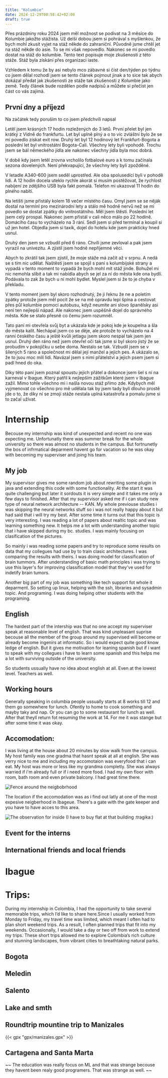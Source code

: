 ```yaml
---
title: "Kolumbie"
date: 2024-12-29T00:58:42+02:00
draft: true
---
```


Přes prázdniny roku 2024 jsem měl možnost se podívat na 3 měsíce do Kolumbie jakožto stážista.
Už delší dobou jsem si pohrával s myšlenkou, že bych mohl zkusit vyjet na stáž někde do zahraniční. Původně jsme chtěl jet na stáž někde do asie. To se mi však nepovedlo. Nakonec se mi povedlo dostat na stáž do kolumbie. Tento text popisuje moje zkušenosti z této stáže. Stáž byla získání přes organizaci iaste. 

<!--more-->

Vzhledem k tomu že by asi nebylo mco zábavné si číst den/týden po týdnu co jsem dělal rozhodl jsem se tento článek pojmout jinak a to sice tak abych dokázal předat jak zkušenosti ze stáže tak zkušenosti z Kolumbie jako země. Tedy článek bude rozdělen podle nadpisů a můžete si přečíst jen část co vás zajímá. 

## První dny a příjezd

Na začátek tedy poruším to co jsem předchvíli napsal


Letěl jsem krásných 17 hodin rozležených do 3 letů. První přelet byl jen krátký z Vídně do frankfurtu. Let byl uplně plný a o to víc zvláštní bylo že se mi povedlo získat exit row. Druhý let byl 12 hodinový let Frankfurt-Bogota a poslední let byl vnitrostátní Bogota-Cali. Všechny lety byli vpohodě. Trochu jsem se bál německého jídla ale nakonec všechny jídla byla moc dobrá. 

V době kdy jsem letěl zrovna vrcholilo fotbalové euro a k tomu začínala sezona dovelených. Není překvapující, že všechny lety byli zpožděné. 

V letadle A340-600 jsem seděl uprostřed. Ale oba spolusedící byli v pohodě lidi. A 12 hodin docela uteklo rychle akorát si musím postěžovat, že rychlost nabíjení ze zdějšího USB byla fakt pomalá. Telefon mi ukazoval 11 hodin do plného nabítí. 

Na letišti jsme přistály kolem 18 večer místého času. Omyl jsem se se něják dostal na termínl pro mezinárodní lety a stálo mě hodně nervů než se mi povedlo se dostat zpátky do vnitrostátního. Měl jsem štěstí. Poslední let jsem celý prospal. Nakonec jsem přistál v cali něco málo po 22 hodině. Domácího času to vycházelo na 3 rání. Sedl jsem si před termínal a koupil si už jen hotel. Objedla jsem si taxík, dojel do hotelu kde jsem prakticky hned usnul. 

Druhý den jsem se vzbudil před 6 ráno. Chvíli jsme zevloval a pak jsem vyrazil na univezitu. A zjistil jsem hodně nepříjemné věci.

Abych to zkrátil tak jsem zjistil, že moje stáže má začít až v srpnu. A nedá se s tím nic udělat. Naštěstí jsem se spojil s paní s kolumbijské strany a vypadá v tento moment to vypadá že bych mohl mít stáž jinde. Bohužel mi nic nemohla slíbit a tak mi nabídla abych se jel za ní do města kde ona bydlí. Podávala to zak že bych u ní mohl bydlet. Myslel jsem si že to je chyba v překladu.

V tento moment jsem byl skoro rozhodnutý, že ji řeknu že ne a poletím zpátky protože jsem měl pocit že se na mě opravdu lepí špína a cestovat přes půl kolumbie pomocí autobusu, když neumíte ani slovo španělsky asi není ten nejlepší nápad. Ale nakonec jsem uspěšně dojel do správného města. Kde se stalo přesně co čemu jsem rozumněl.

Tato paní mi otevřela svůj byt a ukázala kde je pokoj kde je koupelna a šla do města kalit. Nechápal jsem co se děje, ale protože to vycházelo na 4 ranní českého času a ještě kvůli jetlagu jsem skoro nespal tak jsem jen usnul. Druhý den ráno než jsem otevřel oči tak jsme si byl skoro jistý že se probudím v pokojíčku u sebe doma.
Nestalo se tak. Vzbudil jsem se v šílených 5 rano a společnost mi dělal její manžel a jejich pes. A ukázalo se, že to jsou moc milí lidi. Navázal jsem s nimi přátelství a jejich psem jsem si padl hned do oka. 

Díky této paní jsem poznal spoustu jejich přátel a dokonce jsem šel s ní na karneval v Ibague. Který patřil k nejlepším zážitkům které jsem v Ibague zažil. Mimo tohle všechno mi i našla novou stáž přímo zde. Kdybych měl vyjmenovat co všechno pro mě udělala tak by jsem tady byli dlouho prostě jde o to, že díky ní se zmojí stáže nestala uplná katastrofa a pomalu jsme si to začal užívat. 


# Internship 
Becouse my internship was kind of unexpected and recent no one was expecting me. Unfortunatly there was summer break for the whole university so there was almost no students in the campus. But fortnunetly the bos of infrmatical deparment havent go for vacation so he was okay with becoming my superviser and joing his team. 

## My job

My supervisor gives me some random job about rewriting some plugin in java and extending this code with some functionality. At the start it was quite challenging but later it sordouts it is very simple and it takes me only a few days to finished. After that my supervisor asked me if i can study new type of neural network architecture -- KAN. My whole previouse studies i was skipping the neural networks stuff so i was not really happy about it but had said that i will try my best. After some time it turns out that this topic is very interesting. I was reading a lot of papers about realtic topic and was learning something new. It helps me a lot with understanding another topic that i have skipped during my bc. studies. I was mainly focusing on clasification of the pictures.

So mainly i was reading some papers and try to reproduce some results on data that my collegues had use by to train clasic architectures. I was comparing the results with theirs. I was doing model for classification of brain tummors. After understanding of basic math principles i was trying to use this layer's for improving classification model that they've used for indetify brain tumors. 

Another big part of my job was something like tech support fot whole it deparment. So setting up linux, helping with the ssh, libraries and sysadmin topic. And programing. I was doing helping other students with the programing. 


## English
The hardest part of the intership was that no one accept my superviser speak at reasonable level of english. That was kind unpleasant suprise becouse all the member of the group around my supervised will become or already become ingenirs at informatic. So i would expect quite good know ledge of english. But it gives me motivation for leaning spanish but if i want to speak with my collegues i have to learn some spanish and this helps me a lot with surviving outside of the university.

So students ussually have no idea about english at all. Even at the lowest level. Teachers as well.

## Working hours

Generally speaking in columbia people ussually starts at 8 works till 12 and them go somewhere for lunch. Ofently to home to cook something and mayby taky and nap. Or you can go to some restaurant for lunch as well. After that theyll return fot resuming the work at 14. For me it was stange but after some time it was okay.

## Accomodation:
I was living at the house about 20 minutes by slow walk from the campus. My host family was one gradma that hasnt speak at all at english. She was verry nice to me and including my accomotaion was everyfood that i can eat. My host was more or less like my grandma completly. She was always warried if i'm already full or if i need more food. I had my own floor with room, bath room and even private balcony. I had great time there.

![Fence around the neigbobrhood](host_2.jpg)

The location if the accomodation was as i find out latly at one of the most expesive neigberhood in Ibageue. There's a gate with the gate keeper and you have to have acces to this area.

![The observation for inside (I have to buy flat at that building :tragika:)](host_1.jpg)

## Event for the interns 

## International friends and local friends

# Ibague

# Trips:

During my internship in Colombia, I had the opportunity to take several memorable trips, which I’d like to share here.Since I usually worked from Monday to Friday, my travel time was limited, which meant I often had to plan short weekend trips. As a result, I often planned trips that fit into my weekends. Occasionally, I would take a day or two off from work to extend my trips. These short trips allowed me to explore Colombia’s rich culture and stunning landscapes, from vibrant cities to breathtaking natural parks.

## Bogota

## Meledin

## Salento

## Lake and smth


## Roundtrip mountine trip to Manizales


{{< gpx "gpx/manizales.gpx" >}}


## Cartagena and Santa Marta




~~ The education was really focus on ML and that was strange becouse they havent been realy good programers. That was strange as well. ~~

 



